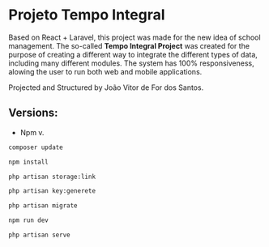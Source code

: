# Projeto Tempo Integral

Based on React + Laravel, this project was made for the new idea of school management.
The so-called **Tempo Integral Project** was created for the purpose of creating a different way to integrate the different types of data, including many different modules. The system has 100% responsiveness, alowing the user to run both web and mobile applications.

Projected and Structured by João Vitor de For dos Santos.

## Versions:
- Npm v.

```bash
composer update

npm install

php artisan storage:link

php artisan key:generete

php artisan migrate

npm run dev

php artisan serve
```
